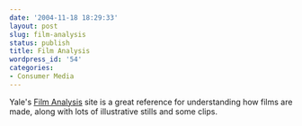 ```yaml
---
date: '2004-11-18 18:29:33'
layout: post
slug: film-analysis
status: publish
title: Film Analysis
wordpress_id: '54'
categories:
- Consumer Media
---
```


Yale's [Film Analysis](http://classes.yale.edu/film-analysis/) site is a great reference for understanding how films are made, along with lots of illustrative stills and some clips.
